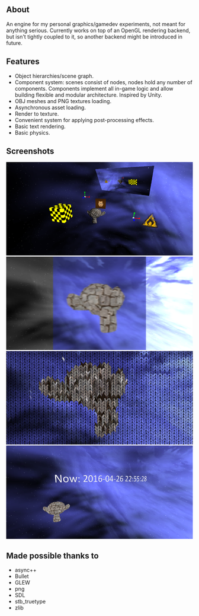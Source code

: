 ## About
An engine for my personal graphics/gamedev experiments, not meant for anything serious. Currently works on top of an OpenGL rendering backend, but isn't tightly coupled to it, so another backend might be introduced in future.

## Features
* Object hierarchies/scene graph.
* Component system: scenes consist of nodes, nodes hold any number of components. Components implement all in-game logic and allow building flexible and modular architecture. Inspired by Unity.
* OBJ meshes and PNG textures loading.
* Asynchronous asset loading.
* Render to texture.
* Convenient system for applying post-processing effects.
* Basic text rendering.
* Basic physics.

## Screenshots

![1](/screenshots/screenshot3.png?raw=true)
![2](/screenshots/screenshot4.png?raw=true)
![3](/screenshots/screenshot5.png?raw=true)
![4](/screenshots/screenshot6.png?raw=true)

## Made possible thanks to
* async++
* Bullet
* GLEW
* png
* SDL
* stb_truetype
* zlib

